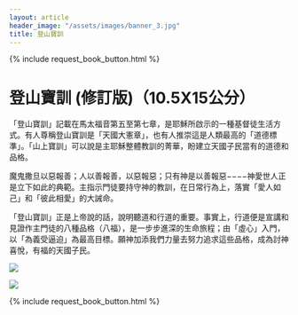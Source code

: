 ```yaml
---
layout: article
header_image: "/assets/images/banner_3.jpg"
title: 登山寶訓
---
```


{% include request_book_button.html %}

# 登山寶訓 (修訂版)（10.5X15公分）

「登山寶訓」記載在馬太福音第五至第七章，是耶穌所啟示的一種基督徒生活方式。有人尊稱登山寶訓是「天國大憲章」，也有人推崇這是人類最高的「道德標準」。「山上寶訓」可以說是主耶穌整體教訓的菁華，盼建立天國子民當有的道德和品格。

魔鬼撒旦以惡報善；人以善報善，以惡報惡；只有神是以善報惡−−−−神愛世人正是立下如此的典範。主指示門徒要持守神的教訓，在日常行為上，落實「愛人如己」和「彼此相愛」的大誡命。

「登山寶訓」正是上帝說的話，說明聽道和行道的重要。事實上，行道便是宣講和見證作主門徒的八種品格（八福），是一步步進深的生命旅程；由「虛心」入門，以「為義受逼迫」為最高目標。願神加添我們力量去努力追求這些品格，成為討神喜悅，有福的天國子民。

![]({{site.baseurl}}/assets/images/books/登山寶訓.jpg) 

![]({{site.baseurl}}/assets/images/books/登山寶訓二.jpg) 

{% include request_book_button.html %}
